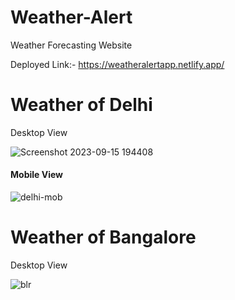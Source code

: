 # Weather-Alert
Weather Forecasting Website

Deployed Link:- https://weatheralertapp.netlify.app/

<h1>Weather of Delhi</h1>
<p>Desktop View</p>
<!-- <img src="https://user-images.githubusercontent.com/98752820/214490721-8d6a80ca-a41e-49cd-9888-a20ff0230a06.png" alt="delhi"> -->

![Screenshot 2023-09-15 194408](https://github.com/Ajay84sia/Mini-Projects/assets/98752820/7d254e28-af45-48c8-af9d-8ce33067627c)


<h4>Mobile View</h4>
<img src="https://user-images.githubusercontent.com/98752820/214491872-2950e63a-bef7-41d1-aaab-941ecedcfccc.png" alt="delhi-mob">



<h1>Weather of Bangalore</h1>
<p>Desktop View</p>
<img src="https://user-images.githubusercontent.com/98752820/214490842-b809e176-5641-40b9-8201-3785327242b1.png" alt="blr">
